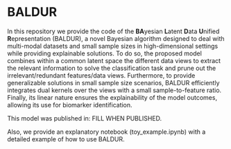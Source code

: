 # BALDUR

In this repository we provide the code of the **BA**yesian **L**atent **D**ata **U**nified **R**epresentation (BALDUR), a novel Bayesian algorithm designed to deal with multi-modal datasets and small sample sizes in high-dimensional settings while providing explainable solutions. To do so, the proposed model combines within a common latent space the different data views to extract the relevant information to solve the classification task and prune out the irrelevant/redundant features/data views. Furthermore, to provide generalizable solutions in small sample size scenarios, BALDUR efficiently integrates dual kernels over the views with a small sample-to-feature ratio. Finally, its linear nature ensures the explainability of the model outcomes, allowing its use for biomarker identification.

This model was published in: FILL WHEN PUBLISHED.

Also, we provide an explanatory notebook (toy_example.ipynb) with a detailed example of how to use BALDUR.

